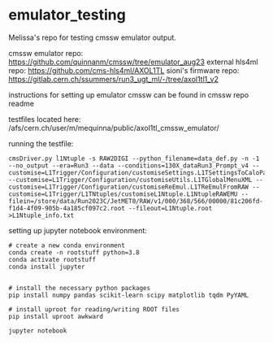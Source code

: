 # emulator_testing


Melissa's repo for testing cmssw emulator output.

cmssw emulator repo: https://github.com/quinnanm/cmssw/tree/emulator_aug23
external hls4ml repo: https://github.com/cms-hls4ml/AXOL1TL
sioni's firmware repo: https://gitlab.cern.ch/ssummers/run3_ugt_ml/-/tree/axol1tl1_v2

instructions for setting up emulator cmssw can be found in cmssw repo readme

testfiles located here: /afs/cern.ch/user/m/mequinna/public/axol1tl_cmssw_emulator/

running the testfile: 

```
cmsDriver.py l1Ntuple -s RAW2DIGI --python_filename=data_def.py -n -1 --no_output --era=Run3 --data --conditions=130X_dataRun3_Prompt_v4 --customise=L1Trigger/Configuration/customiseSettings.L1TSettingsToCaloParams_2023_v0_3 --customise=L1Trigger/Configuration/customiseUtils.L1TGlobalMenuXML --customise=L1Trigger/Configuration/customiseReEmul.L1TReEmulFromRAW --customise=L1Trigger/L1TNtuples/customiseL1Ntuple.L1NtupleRAWEMU --filein=/store/data/Run2023C/JetMET0/RAW/v1/000/368/566/00000/81c206fd-f1d4-4f09-905b-4a185cf097c2.root --fileout=L1Ntuple.root >L1Ntuple_info.txt
```

setting up jupyter notebook environment:

```
# create a new conda environment
conda create -n rootstuff python=3.8
conda activate rootstuff
conda install jupyter


# install the necessary python packages
pip install numpy pandas scikit-learn scipy matplotlib tqdm PyYAML

# install uproot for reading/writing ROOT files
pip install uproot awkward

jupyter notebook


```
